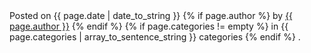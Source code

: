 <div class="author">
  Posted on <span class="date">{{ page.date | date_to_string }}</span> 
  {% if page.author %}
    by <span class="name"><a href="/about/" title="About {{ page.author }}">{{ page.author }}</a></span> 
  {% endif %}
  {% if page.categories != empty %}
    in <span class="categories">{{ page.categories | array_to_sentence_string }}</span> categories
  {% endif %}
  .
</div>